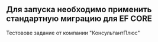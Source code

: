 ## Для запуска необходимо применить стандартную миграцию для EF CORE

Тестовове задание от компании "КонсультантПлюс"
